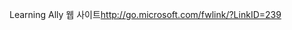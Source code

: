 <Token xmlns:xlink="http://www.w3.org/1999/xlink"><externalLink xmlns="http://ddue.schemas.microsoft.com/authoring/2003/5"><linkText>Learning Ally 웹 사이트</linkText><linkUri>http://go.microsoft.com/fwlink/?LinkID=239</linkUri></externalLink></Token>

<!--HONumber=May16_HO1-->


